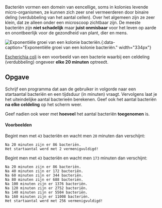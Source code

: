 Bacteriën vormen een domein van eencellige, soms in kolonies levende micro-organismen, ze kunnen zich zeer snel vermeerderen door binaire deling (verdubbeling van het aantal cellen). Over het algemeen zijn ze zeer klein, dat ze alleen onder een microscoop zichtbaar zijn. De meeste bacteriën zijn **niet schadelijk** maar **juist onmisbaar** voor het leven op aarde en onontbeerlijk voor de gezondheid van plant, dier en mens. 

![Exponentiële groei van een kolonie bacteriën.](media/bacteria.gif "Exponentiële groei van een kolonie bacteriën."){:data-caption="Exponentiële groei van een kolonie bacteriën." width="334px"}

<a href="https://nl.wikipedia.org/wiki/Escherichia_coli" target="_blank">Escherichia coli</a> is een voorbeeld van een bacterie waarbij een celdeling (verdubbeling) ongeveer **elke 20 minuten** optreedt.

## Opgave
Schrijf een programma dat aan de gebruiker in volgorde naar een startaantal bacteriën en een tijdsduur (in minuten) vraagt. Vervolgens laat je het uiteindelijke aantal bacterieën berekenen. Geef ook het aantal bacteriën **na elke celdeling** op het scherm weer.

Geef nadien ook weer met **hoeveel** het aantal bacteriën **toegenomen** is.

#### Voorbeelden
Begint men met `43` bacteriën en wacht men `20` minuten dan verschijnt:
```
Na 20 minuten zijn er 86 bacteriën.
Het startaantal werd met 2 vermenigvuldigd!
```

Begint men met `43` bacteriën en wacht men `173` minuten dan verschijnt:
```
Na 20 minuten zijn er 86 bacteriën.
Na 40 minuten zijn er 172 bacteriën.
Na 60 minuten zijn er 344 bacteriën.
Na 80 minuten zijn er 688 bacteriën.
Na 100 minuten zijn er 1376 bacteriën.
Na 120 minuten zijn er 2752 bacteriën.
Na 140 minuten zijn er 5504 bacteriën.
Na 160 minuten zijn er 11008 bacteriën.
Het startaantal werd met 256 vermenigvuldigd!
```
